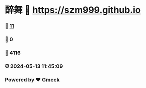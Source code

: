 # 醉舞 :link: https://szm999.github.io 
### :page_facing_up: [11](https://szm999.github.io/tag.html) 
### :speech_balloon: 0 
### :hibiscus: 4116 
### :alarm_clock: 2024-05-13 11:45:09 
### Powered by :heart: [Gmeek](https://github.com/Meekdai/Gmeek)
